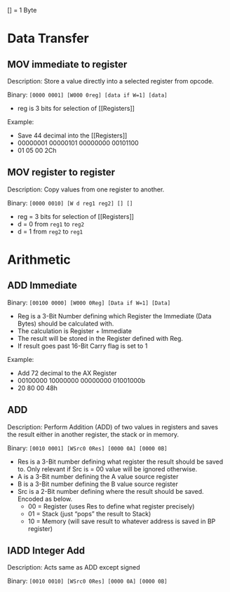 \[] = 1 Byte

# Data Transfer
## MOV immediate to register
Description: Store a value directly into a selected register from opcode.

Binary: `[0000 0001] [W000 0reg] [data if W=1] [data]`
- reg is 3 bits for selection of [[Registers]]

Example: 
- Save 44 decimal into the [[Registers]]
- 00000001 00000101 00000000 00101100
- 01 05 00 2Ch
## MOV register to register
Description: Copy values from one register to another.

Binary: `[0000 0010] [W d reg1 reg2] [] []`
- reg =  3 bits for selection of [[Registers]]
- d = 0 from `reg1` to `reg2` 
- d = 1 from `reg2` to `reg1`
# Arithmetic
## ADD Immediate

Binary: `[00100 0000] [W000 0Reg] [Data if W=1] [Data]`
- Reg is a 3-Bit Number defining which Register the Immediate (Data Bytes) should be calculated with.  
- The calculation is Register + Immediate  
- The result will be stored in the Register defined with Reg.  
- If result goes past 16-Bit Carry flag is set to 1

Example:  
- Add 72 decimal to the AX Register  
- 00100000 10000000 00000000 01001000b  
- 20 80 00 48h
## ADD

Description: Perform Addition (ADD) of two values in registers and saves the result either in another register, the stack or in memory.

Binary: `[0010 0001] [WSrc0 0Res] [0000 0A] [0000 0B]`

- Res is a 3-Bit number defining what register the result should be saved to. Only relevant if Src is = 00 value will be ignored otherwise.
- A is a 3-Bit number defining the A value source register
- B is a 3-Bit number defining the B value source register
- Src is a 2-Bit number defining where the result should be saved. Encoded as below.
    - 00 = Register (uses Res to define what register precisely)
    - 01 = Stack (just “pops” the result to Stack)
    - 10 = Memory (will save result to whatever address is saved in BP register)

## IADD Integer Add

Description: Acts same as ADD except signed

Binary: `[0010 0010] [WSrc0 0Res] [0000 0A] [0000 0B]`